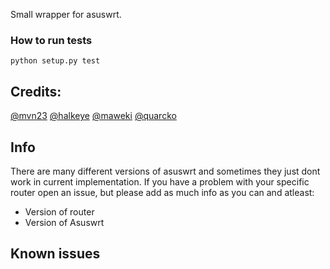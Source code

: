 Small wrapper for asuswrt.

### How to run tests

`python setup.py test`

## Credits:
[@mvn23](https://github.com/mvn23)
[@halkeye](https://github.com/halkeye)
[@maweki](https://github.com/maweki)
[@quarcko](https://github.com/quarcko)

## Info
There are many different versions of asuswrt and sometimes they just dont work in current implementation.
If you have a problem with your specific router open an issue, but please add as much info as you can and atleast:

* Version of router
* Version of Asuswrt

## Known issues
